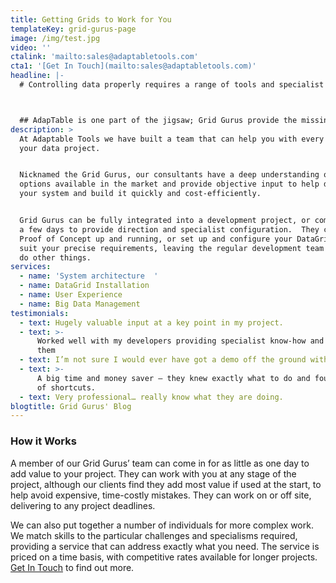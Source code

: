 ```yaml
---
title: Getting Grids to Work for You
templateKey: grid-gurus-page
image: /img/test.jpg
video: ''
ctalink: 'mailto:sales@adaptabletools.com'
cta1: '[Get In Touch](mailto:sales@adaptabletools.com)'
headline: |-
  # Controlling data properly requires a range of tools and specialist skills.  



  ## AdapTable is one part of the jigsaw; Grid Gurus provide the missing pieces.
description: >
  At Adaptable Tools we have built a team that can help you with every aspect of
  your data project. 


  Nicknamed the Grid Gurus, our consultants have a deep understanding of all the
  options available in the market and provide objective input to help design
  your system and build it quickly and cost-efficiently.  


  Grid Gurus can be fully integrated into a development project, or come in for
  a few days to provide direction and specialist configuration.  They can get a
  Proof of Concept up and running, or set up and configure your DataGrids to
  suit your precise requirements, leaving the regular development team free to
  do other things.
services:
  - name: 'System architecture  '
  - name: DataGrid Installation
  - name: User Experience
  - name: Big Data Management
testimonials:
  - text: Hugely valuable input at a key point in my project.
  - text: >-
      Worked well with my developers providing specialist know-how and training
      them
  - text: I’m not sure I would ever have got a demo off the ground without them
  - text: >-
      A big time and money saver – they knew exactly what to do and found lots
      of shortcuts.
  - text: Very professional… really know what they are doing.
blogtitle: Grid Gurus' Blog
---
```


### How it Works

A member of our Grid Gurus’ team can come in for as little as one day to add value to your project. They can work with you at any stage of the project, although our clients find they add most value if used at the start, to help avoid expensive, time-costly mistakes. They can work on or off site, delivering to any project deadlines.

We can also put together a number of individuals for more complex work. We match skills to the particular challenges and specialisms required, providing a service that can address exactly what you need. The service is priced on a time basis, with competitive rates available for longer projects. [Get In Touch](mailto:sales@adaptabletools.com) to find out more.
